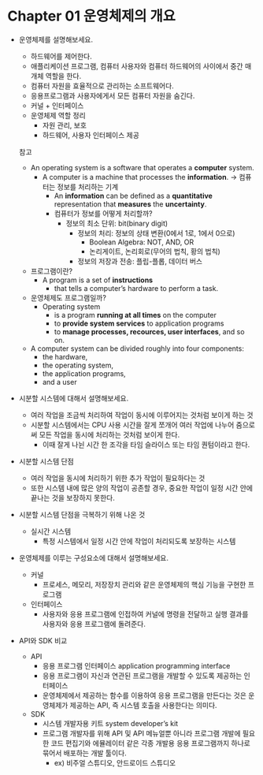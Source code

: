 # Chapter 01 운영체제의 개요

- 운영체제를 설명해보세요.
    - 하드웨어를 제어한다.
    - 애플리케이션 프로그램, 컴퓨터 사용자와 컴퓨터 하드웨어의 사이에서 중간 매개체 역할을 한다.
    - 컴퓨터 자원을 효율적으로 관리하는 소프트웨어다.
    - 응용프로그램과 사용자에게서 모든 컴퓨터 자원을 숨긴다.
    - 커널 + 인터페이스
    - 운영체제 역할 정리
        - 자원 관리, 보호
        - 하드웨어, 사용자 인터페이스 제공

  참고

    - An operating system is a software that operates a **computer** system.
        - A computer is a machine that processes the **information**. → 컴퓨터는 정보를 처리하는 기계
            - An **information** can be defined as a **quantitative** representation that **measures** the **uncertainty**.
            - 컴퓨터가 정보를 어떻게 처리할까?
                - 정보의 최소 단위: bit(binary digit)
                    - 정보의 처리: 정보의 상태 변환(0에서 1로, 1에서 0으로)
                        - Boolean Algebra: NOT, AND, OR
                        - 논리게이트, 논리회로(무어의 법칙, 황의 법칙)
                    - 정보의 저장과 전송: 플립-플롭, 데이터 버스
    - 프로그램이란?
        - A program is a set of **instructions**
            - that tells a computer’s hardware to perform a task.
    - 운영체제도 프로그램일까?
        - Operating system
            - is a program **running at all times** on the computer
            - to **provide system services** to application programs
            - to **manage processes, recources, user interfaces**, and so on.
    - A computer system can be divided roughly into four components:
        - the hardware,
        - the operating system,
        - the application programs,
        - and a user

- 시분할 시스템에 대해서 설명해보세요.
    - 여러 작업을 조금씩 처리하여 작업이 동시에 이루어지는 것처럼 보이게 하는 것
    - 시분할 시스템에서는 CPU 사용 시간을 잘게 쪼개어 여러 작업에 나누어 줌으로써 모든 작업을 동시에 처리하는 것처럼 보이게 한다.
        - 이때 잘게 나뉜 시간 한 조각을 타임 슬라이스 또는 타임 퀀텀이라고 한다.
- 시분할 시스템 단점
    - 여러 작업을 동시에 처리하기 위한 추가 작업이 필요하다는 것
    - 또한 시스템 내에 많은 양의 작업이 공존할 경우, 중요한 작업이 일정 시간 안에 끝나는 것을 보장하지 못한다.
- 시분할 시스템 단점을 극복하기 위해 나온 것
    - 실시간 시스템
        - 특정 시스템에서 일정 시간 안에 작업이 처리되도록 보장하는 시스템
- 운영체제를 이루는 구성요소에 대해서 설명해보세요.
    - 커널
        - 프로세스, 메모리, 저장장치 관리와 같은 운영체제의 핵심 기능을 구현한 프로그램
    - 인터페이스
        - 사용자와 응용 프로그램에 인접하여 커널에 명령을 전달하고 실행 결과를 사용자와 응용 프로그램에 돌려준다.
- API와 SDK 비교
    - API
        - 응용 프로그램 인터페이스 application programming interface
        - 응용 프로그램이 자신과 연관된 프로그램을 개발할 수 있도록 제공하는 인터페이스
        - 운영체제에서 제공하는 함수를 이용하여 응용 프로그램을 만든다는 것은 운영체제가 제공하는 API, 즉 시스템 호출을 사용한다는 의미다.
    - SDK
        - 시스템 개발자용 키트 system developer’s kit
        - 프로그램 개발자를 위해 API 및 API 메뉴얼뿐 아니라 프로그램 개발에 필요한 코드 편집기와 에뮬레이터 같은 각종 개발용 응용 프로그램까지 하나로 묶어서 배포하는 개발 툴이다.
            - ex) 비주얼 스튜디오, 안드로이드 스튜디오